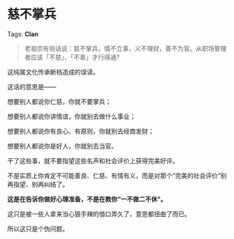 # 慈不掌兵

Tags: **Clan**

> 老祖宗有俗话说：慈不掌兵，情不立事，义不理财，善不为官。从职场管理者应该「不慈」、「不善」才行得通?



这纯属文化传承断档造成的误读。

这话的意思是——

想要别人都说你仁慈，你就不要掌兵；

想要别人都说你讲情谊，你就别去做什么事业；

想要别人都说你有良心、有原则，你就别去经商发财；

想要别人都说你是好人，你就别去当官。

  


干了这些事，就不要指望这些名声和社会评价上获得完美好评。

不是实质上你肯定不可能善良、仁慈、有情有义，而是对那个“完美的社会评价”别再指望、别再纠结了。

**这是在告诉你做好心理准备，不是在教你“一不做二不休”。**

这只是被一些人拿来当心狠手辣的借口弄久了，意思都扭曲了而已。

所以这只是个伪问题。



